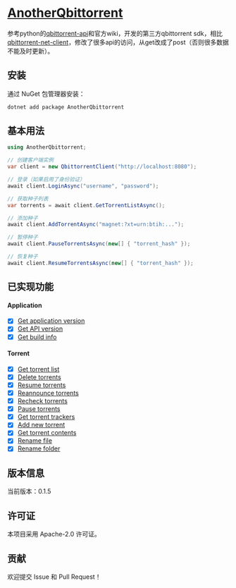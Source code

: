 # [AnotherQbittorrent](https://github.com/banned2054/AnotherQbittorrent)

参考python的[qbittorrent-api](https://github.com/rmartin16/qbittorrent-api)和官方wiki，开发的第三方qbittorrent sdk，相比[qbittorrent-net-client](https://github.com/fedarovich/qbittorrent-net-client)，修改了很多api的访问，从get改成了post（否则很多数据不能及时更新）。

## 安装

通过 NuGet 包管理器安装：

```bash
dotnet add package AnotherQbittorrent
```

## 基本用法

```csharp
using AnotherQbittorrent;

// 创建客户端实例
var client = new QbittorrentClient("http://localhost:8080");

// 登录（如果启用了身份验证）
await client.LoginAsync("username", "password");

// 获取种子列表
var torrents = await client.GetTorrentListAsync();

// 添加种子
await client.AddTorrentAsync("magnet:?xt=urn:btih:...");

// 暂停种子
await client.PauseTorrentsAsync(new[] { "torrent_hash" });

// 恢复种子
await client.ResumeTorrentsAsync(new[] { "torrent_hash" });
```

## 已实现功能

#### Application

- [x] [Get application version](https://github.com/qbittorrent/qBittorrent/wiki/WebUI-API-(qBittorrent-4.1)#get-application-version)
- [x] [Get API version](https://github.com/qbittorrent/qBittorrent/wiki/WebUI-API-(qBittorrent-4.1)#get-api-version)
- [x] [Get build info](https://github.com/qbittorrent/qBittorrent/wiki/WebUI-API-(qBittorrent-4.1)#get-build-info)

#### Torrent
- [x] [Get torrent list](https://github.com/qbittorrent/qBittorrent/wiki/WebUI-API-(qBittorrent-4.1)#get-torrent-list)
- [x] [Delete torrents](https://github.com/qbittorrent/qBittorrent/wiki/WebUI-API-(qBittorrent-4.1)#delete-torrents)
- [x] [Resume torrents](https://github.com/qbittorrent/qBittorrent/wiki/WebUI-API-(qBittorrent-4.1)#resume-torrents)
- [x] [Reannounce torrents](https://github.com/qbittorrent/qBittorrent/wiki/WebUI-API-(qBittorrent-4.1)#reannounce-torrents)
- [x] [Recheck torrents](https://github.com/qbittorrent/qBittorrent/wiki/WebUI-API-(qBittorrent-4.1)#recheck-torrents)
- [x] [Pause torrents](https://github.com/qbittorrent/qBittorrent/wiki/WebUI-API-(qBittorrent-4.1)#pause-torrents)
- [x] [Get torrent trackers](https://github.com/qbittorrent/qBittorrent/wiki/WebUI-API-(qBittorrent-4.1)#get-torrent-trackers)
- [x] [Add new torrent](https://github.com/qbittorrent/qBittorrent/wiki/WebUI-API-(qBittorrent-4.1)#add-new-torrent)
- [x] [Get torrent contents](https://github.com/qbittorrent/qBittorrent/wiki/WebUI-API-(qBittorrent-4.1)#get-torrent-contents)
- [x] [Rename file](https://github.com/qbittorrent/qBittorrent/wiki/WebUI-API-(qBittorrent-4.1)#rename-file)
- [x] [Rename folder](https://github.com/qbittorrent/qBittorrent/wiki/WebUI-API-(qBittorrent-4.1)#rename-folder)

## 版本信息

当前版本：0.1.5

## 许可证

本项目采用 Apache-2.0 许可证。

## 贡献

欢迎提交 Issue 和 Pull Request！